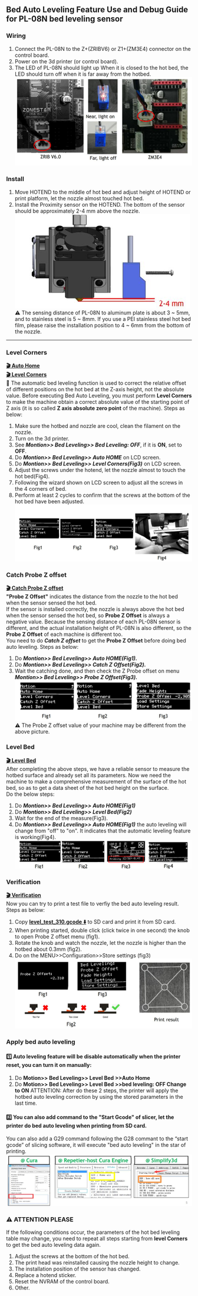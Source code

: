 ## Bed Auto Leveling Feature Use and Debug Guide for PL-08N bed leveling sensor
### Wiring
1. Connect the PL-08N to the Z+(ZRIBV6) or Z1+(ZM3E4) connector on the control board.   
2. Power on the 3d printer (or control board).
3. The LED of PL-08N should light up When it is closed to the hot bed, the LED should turn off when it is far away from the hotbed.
![](./wiring.jpg)

### Install
1. Move HOTEND to the middle of hot bed and adjust height of HOTEND or print platform, let the nozzle almost touched hot bed.   
2. Install the Proximity sensor on the HOTEND. The bottom of the sensor should be approximately 2-4 mm above the nozzle.
![](./install.jpg)   
:warning: The sensing distance of PL-08N to aluminum plate is about 3 ~ 5mm, and to stainless steel is 5 ~ 8mm. If you use a PEI stainless steel hot bed film, please raise the installation position to 4 ~ 6mm from the bottom of the nozzle.

---- 
### Level Corners
**[:clapper: Auto Home](./video/AutoHome.gif)**    
**[:clapper: Level Corners](./video/Level_conrers.gif)**   
:loudspeaker: The automatic bed leveling function is used to correct the relative offset of different positions on the hot bed at the Z-axis height, not the absolute value. Before executing Bed Auto Leveling, you must perform **Level Corners** to make the machine obtain a correct absolute value of the starting point of Z axis (it is so called **Z axis absolute zero point** of the machine). Steps as below:    
1. Make sure the hotbed and nozzle are cool, clean the filament on the nozzle.
2. Turn on the 3d printer.
3. See ***Montion>> Bed Leveling>> Bed Leveling: OFF***, if it is **ON**, set to **OFF**.
4. Do ***Montion>> Bed Leveling>> Auto HOME*** on LCD screen. 
5. Do ***Montion>> Bed Leveling>> Level Corners(Fig3)*** on LCD screen. 
6. Adjust the screws under the hotend, let the nozzle almost to touch the hot bed(Fig4).
7. Following the wizard shown on LCD screen to adjust all the screws in the 4 corners of bed.
8. Perform at least 2 cycles to confirm that the screws at the bottom of the hot bed have been adjusted.
![](level_corners.jpg)      
  
### Catch Probe Z offset
**[:clapper: Catch Probe Z offset](./video/CatchOffset.gif)**    
**"Probe Z Offset"** indicates the distance from the nozzle to the hot bed when the sensor sensed the hot bed.      
If the sensor is installed correctly, the nozzle is always above the hot bed when the sensor sensed the hot bed, so **Probe Z Offset** is always a negative value. Because the sensing distance of each PL-08N sensor is different, and the actual installation height of PL-08N is also different, so the **Probe Z Offset** of each machine is different too.     
You need to do ***Catch Z offset*** to get the **Probe Z Offset** before doing bed auto leveling. Steps as below: 
1. Do ***Montion>> Bed Leveling>> Auto HOME(Fig1).***
2. Do ***Montion>> Bed Leveling>> Catch Z Offset(Fig2).***
3. Wait the catching done, and then check the Z Probe offset on menu ***Montion>> Bed Leveling>> Probe Z Offset(Fig3).***
![](catch_z_offset.jpg)     
:warning: The Probe Z offset value of your machine may be different from the above picture.      

### Level Bed
**[:clapper: Level Bed](./video/bed_level.gif)**    
After completing the above steps, we have a reliable sensor to measure the hotbed surface and already set all its parameters. Now we need the machine to make a comprehensive measurement of the surface of the hot bed, so as to get a data sheet of the hot bed height on the surface.   
Do the below steps: 
1. Do ***Montion>> Bed Leveling>> Auto HOME(Fig1)***
2. Do ***Montion>> Bed Leveling>> Level Bed(Fig2)***
3. Wait for the end of the measure(Fig3). 
4. Do ***Montion>> Bed Leveling>> Auto HOME(Fig1)*** the auto leveling will change from "off" to "on". It indicates that the automatic leveling feature is working(Fig4).
![](./level_bed.jpg)     

### Verification
**[:clapper: Verification](./video/Printing_test.gif)**       
Now you can try to print a test file to verfiy the bed auto leveling result. Steps as below:   
1. Copy **[level_test_310.gcode :arrow_down:](./level_test_310.zip)** to SD card and print it from SD card.
2. When printing started, double click (click twice in one second) the knob to open Probe Z offset menu (fig1).
3. Rotate the knob and watch the nozzle, let the nozzle is higher than the hotbed about 0.3mm (fig2).
4. Do on the MENU>>Configuration>>Store settings (fig3)
![](print_test.jpg)     

### Apply bed auto leveling
#### :one: Auto leveling feature will be disable automatically when the printer reset, you can turn it on manually:
1. Do **Motion>> Bed Leveling>> Level Bed >>Auto Home**
2. Do **Motion>> Bed Leveling>> Level Bed >>bed leveling: OFF Change to ON**
ATTENTION: After do these 2 steps, the printer will apply the hotbed auto leveling correction by using the stored parameters in the last time. 
#### :two: You can also add command to the "Start Gcode" of slicer, let the printer do bed auto leveling when printing from SD card.
You can also add a G29 command following the G28 commant to the “start gcode” of slicing software, it will execute "bed auto leveling" in the star of printing.   
![](slicer.jpg)

### :warning: ATTENTION PLEASE
If the following conditions occur, the parameters of the hot bed leveling table may change, you need to repeat all steps starting from **level Corners** to get the bed auto leveling data again.     
1. Adjust the screws at the bottom of the hot bed.
2. The print head was reinstalled causing the nozzle height to change.
3. The installation position of the sensor has changed.
4. Replace a hotend sticker.
5. Reset the NVRAM of the control board.
6. Other.











